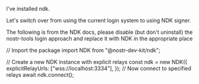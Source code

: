 I've installed ndk.

Let's switch over from using the current login system to using NDK signer.

The following is from the NDK docs, please disable (but don't uninstall) the nostr-tools login approach and replace it with NDK in the appropriate place

// Import the package
import NDK from "@nostr-dev-kit/ndk";

// Create a new NDK instance with explicit relays
const ndk = new NDK({
    explicitRelayUrls: ["wss://localhost:3334"],
});
// Now connect to specified relays
await ndk.connect();

